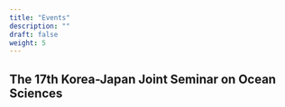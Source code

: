 ```yaml
---
title: "Events"
description: ""
draft: false
weight: 5
---
```


## The 17th Korea-Japan Joint Seminar on Ocean Sciences
<div class="col-sm-4 portfolio-item shuffle-item">
  <a href="KJ2023"><img src="/images/KJ2023.png" alt=""></a>
</div>
